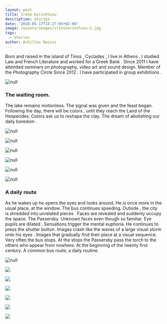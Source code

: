 ```yaml
---
layout: post
title: Irene Korinthiou
description: Stories
date: '2018-05-17T14:27:05+02:00'
image: /assets/images/irinikorinthiou-2.jpg
tags:
  - Stories
author: Achilles Nasios
---
```

Born and raised in the island of Tinos , Cyclades , I live in Athens . I studied Law and French Literature and worked for a Greek Bank .   Since  2011  I have  attended  seminars  on photography,  video art and sound design. Member of the Photography Circle Since 2012 . I have  participated  in  group exhibitions .

![null](/assets/images/korinthiou-pres-1.jpg#full)

### The waiting room.

The lake remains  motionless.  The signal was given and the feast began. Following the day, there will be colors  , until they reach the Land of  the Hesperides. Colors ask us to reshape the clay. The dream of  abolishing  our daily boredom .

![null](/assets/images/irinikorinthiou-1.jpg)

![null](/assets/images/irinikorinthiou-2.jpg)

![null](/assets/images/irinikorinthiou-3.jpg)

![null](/assets/images/irinikorinthiou-4.jpg)

![null](/assets/images/irinikorinthiou-5.jpg)

![null](/assets/images/korinthiou-dr-present.jpg#full)

### A daily route

As he wakes up he opens the eyes and looks around.  He is once more in the usual place, at the window. The bus continues speeding. Outside ,  the city is shredded  into unrelated pieces . Faces are revealed and suddenly occupy the space. The Passersby. Unknown faces even though so familiar. Eye pupils are  dilated . Sensations trigger the mental euphoria. He continues to press the shutter button. Images crash like the waves of a large visual storm  onto his eyes . Images that gradually find   their place at a visual sequence. Very often the bus stops. At the   stops the   Passersby   pass the torch to the others who appear from nowhere. At the beginning of the twenty first century. A common bus route, a daily routine.

![null](/assets/images/korinthiou-6.jpg)

![](/assets/images/korinthiou-7.jpg)

![](/assets/images/korinthiou-8.jpg)

![](/assets/images/korinthiou-9.jpg)

![](/assets/images/korinthiou-10.jpg)

![](/assets/images/korinthiou-11.jpg)

![](/assets/images/korinthiou-12.jpg)
